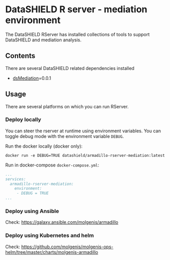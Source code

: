 # DataSHIELD R server - mediation environment

The DataSHIELD RServer has installed collections of tools to support DataSHIELD and mediation analysis. 

## Contents
There are several DataSHIELD related dependencies installed
- [dsMediation](https://github.com/datashield/dsMediation/tree/0.0.1)=0.0.1

## Usage
There are several platforms on which you can run RServer.

### Deploy locally
You can steer the rserver at runtime using environment variables. You can toggle debug mode with the environment variable `DEBUG`.

Run the docker locally (docker only):

`docker run -e DEBUG=TRUE datashield/armadillo-rserver-mediation:latest`

Run in docker-compose `docker-compose.yml`:

```yaml
...
services:
  armadillo-rserver-mediation:
    environment: 
     - DEBUG = TRUE
...
```

### Deploy using Ansible

Check: https://galaxy.ansible.com/molgenis/armadillo

### Deploy using Kubernetes and helm

Check: https://github.com/molgenis/molgenis-ops-helm/tree/master/charts/molgenis-armadillo
